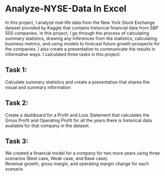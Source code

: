 # Analyze-NYSE-Data In Excel
In this project, I analyze real-life data from the New York Stock Exchange dataset provided by Kaggle that contains historical financial data from S&P 500 companies.
In this project, I go through the process of calculating summary statistics, drawing any inferences from the statistics, calculating business metrics, and using models to forecast future growth prospects for the companies. I also create a presentation to communicate the results in informative ways.
I calculated three tasks in this project:
## Task 1:
Calculate summary statistics and create a presentation that shares the visual and summary information

## Task 2:
Create a dashboard for a Profit and Loss Statement that calculates the Gross Profit and Operating Profit for all the years there is historical data available for that company in the dataset.
## Task 3:
We created a financial model for a company for two more years using three scenarios (Best case, Weak case, and Base case).  
Revenue growth, gross margin, and operating margin change for each scenario
